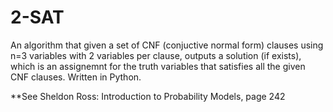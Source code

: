 # 2-SAT
An algorithm that given a set of CNF (conjuctive normal form) clauses using n=3 variables with 2 variables per clause, outputs a solution (if exists), which is an assignemnt for the truth variables that satisfies all the given CNF clauses. Written in Python.

**See Sheldon Ross: Introduction to Probability Models, page 242
